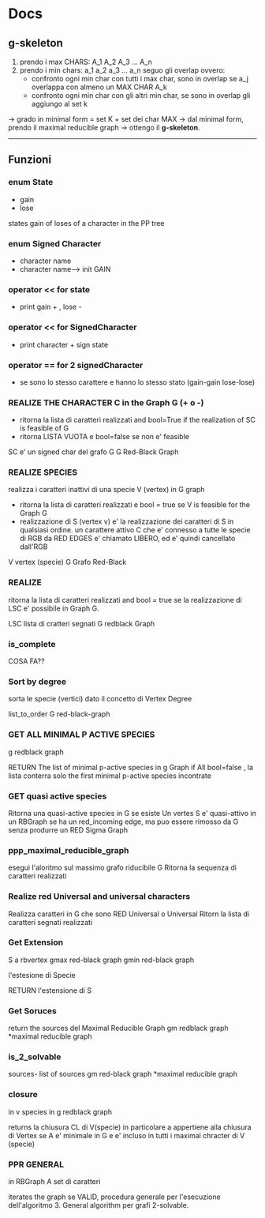 # Docs

## g-skeleton

1. prendo i max CHARS: A_1 A_2 A_3 ... A_n
2. prendo i min chars: a_1 a_2 a_3 ... a_n seguo gli overlap ovvero:
    - confronto ogni min char con tutti i max char, sono in overlap se a_j overlappa con almeno un MAX CHAR A_k
    - confronto ogni min char con gli altri min char, se sono in overlap gli aggiungo al set k

-> grado in minimal form = set K + set dei char MAX -> dal minimal form, prendo il maximal reducible graph -> ottengo
il **g-skeleton**.

---

## Funzioni

### enum State

- gain
- lose

states gain of loses of a character in the PP tree

### enum Signed Character

- character name
- character name--> init GAIN

### operator << for state

- print gain + , lose -

### operator << for SignedCharacter

- print character + sign state

### operator == for 2 signedCharacter

- se sono lo stesso carattere e hanno lo stesso stato (gain-gain lose-lose)

### REALIZE THE CHARACTER C in the Graph G (+ o -)

- ritorna la lista di caratteri realizzati and bool=True if the realization of SC is feasible of G
- ritorna LISTA VUOTA e bool=false se non e' feasible

SC e\' un signed char del grafo G G Red-Black Graph

### REALIZE SPECIES

realizza i caratteri inattivi di una specie V (vertex) in G graph

- ritorna la lista di caratteri realizzati e bool = true se V is feasible for the Graph G
- realizzazione di S (vertex v) e' la realizzazione dei caratteri di S in qualsiasi ordine. un carattere attivo C che e'
  connesso a tutte le specie di RGB da RED EDGES e' chiamato LIBERO, ed e' quindi cancellato dall'RGB

V vertex (specie)
G Grafo Red-Black

### REALIZE

ritorna la lista di caratteri realizzati and bool = true se la realizzazione di LSC e' possibile in Graph G.

LSC lista di cratteri segnati G redblack Graph

### is_complete

COSA FA??

### Sort by degree

sorta le specie (vertici) dato il concetto di Vertex Degree

list_to_order G red-black-graph

### GET ALL MINIMAL P ACTIVE SPECIES

g redblack graph

RETURN The list of minimal p-active species in g Graph if All bool=false , la lista conterra solo the first minimal
p-active species incontrate

### GET quasi active species

Ritorna una quasi-active species in G se esiste Un vertes S e' quasi-attivo in un RBGraph se ha un red_incoming edge, ma
puo essere rimosso da G senza produrre un RED Sigma Graph

### ppp_maximal_reducible_graph

esegui l'aloritmo sul massimo grafo riducibile G Ritorna la sequenza di caratteri realizzati

### Realize red Universal and universal characters

Realizza caratteri in G che sono RED Universal o Universal Ritorn la lista di caratteri segnati realizzati

### Get Extension

S a rbvertex gmax red-black graph gmin red-black graph

l'estesione di Specie

RETURN l'estensione di S

### Get Soruces

return the sources del Maximal Reducible Graph gm redblack graph *maximal reducible graph

### is_2_solvable

sources- list of sources gm red-black graph *maximal reducible graph

### closure

in v species in g redblack graph

returns la chiusura CL di V(specie) in particolare a appertiene alla chiusura di Vertex se A e' minimale in G e e'
incluso in tutti i maximal chracter di V (specie)

### PPR GENERAL

in RBGraph A set di caratteri

iterates the graph se VALID, procedura generale per l'esecuzione dell'algoritmo 3. General algorithm per grafi
2-solvable.

